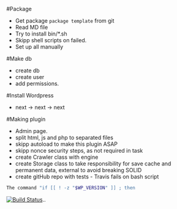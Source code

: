 #Package
* Get package `package template` from git
* Read MD file
* Try to install bin/*.sh
* Skipp shell scripts on failed.
* Set up all manually

#Make db
* create db
* create user
* add permissions.

#Install Wordpress
* next -> next -> next

#Making plugin
* Admin page.
* split html, js and php to separated files
* skipp autoload to make this plugin ASAP
* skipp nonce security steps, as not required in task
* create Crawler class with engine
* create Storage class to take responsibility for save cache and permanent data, external to avoid breaking SOLID
* create gitHub repo with tests - Travis fails on bash script 
```bash
The command "if [[ ! -z "$WP_VERSION" ]] ; then
```

[![Build Status](https://travis-ci.com/bluebat-pl/wpmedia.svg?branch=master)](https://travis-ci.com/bluebat-pl/wpmedia)..
